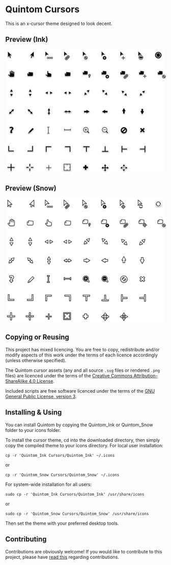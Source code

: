 Quintom Cursors
====================

This is an x-cursor theme designed to look decent.

## Preview (Ink)

![](preview_ink.png)

## Preview (Snow)

![](preview_snow.png)

## Copying or Reusing

This project has mixed licencing. You are free to copy, redistribute and/or modify aspects of this work under the terms of each licence accordingly (unless otherwise specified).

The Quintom cursor assets (any and all source `.svg` files or rendered `.png` files) are licenced under the terms of the [Creative Commons Attribution-ShareAlike 4.0 License](https://creativecommons.org/licenses/by-sa/4.0/).

Included scripts are free software licenced under the terms of the [GNU General Public License, version 3](https://www.gnu.org/licenses/gpl-3.0.txt).

## Installing & Using

You can install Quintom by copying the Quintom_Ink or Quintom_Snow folder to your icons folder.

To install the cursor theme, cd into the downloaded directory, then simply copy the compiled theme to your icons
directory. For local user installation:

```
cp -r 'Quintom_Ink Cursors/Quintom_Ink' ~/.icons
```
or

```
cp -r 'Quintom_Snow Cursors/Quintom_Snow' ~/.icons
```



For system-wide installation for all users:

```
sudo cp -r 'Quintom_Ink Cursors/Quintom_Ink' /usr/share/icons
```
or

```
sudo cp -r 'Quintom_Snow Cursors/Quintom_Snow' /usr/share/icons
```

Then set the theme with your preferred desktop tools.

## Contributing

Contributions are obviously welcome! If you would like to contribute to this project, please have [read this](/CONTRIBUTING.md) regarding contributions.
